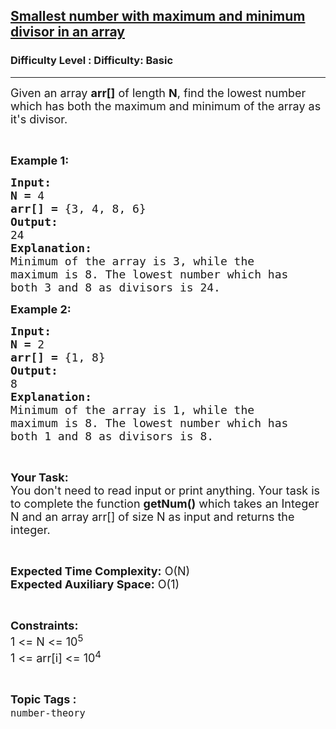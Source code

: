 <h2><a href="https://www.geeksforgeeks.org/problems/weak-maths0559/1?page=29&difficulty=Basic&status=unsolved,attempted&sortBy=accuracy">Smallest number with maximum and minimum divisor in an array</a></h2><h3>Difficulty Level : Difficulty: Basic</h3><hr><div class="problems_problem_content__Xm_eO"><p><span style="font-size:18px">Given an array <strong>arr[]</strong> of length <strong>N</strong>, find the lowest number which has both the maximum and minimum of the array as it's divisor.</span></p>

<p>&nbsp;</p>

<p><span style="font-size:18px"><strong>Example 1:</strong></span></p>

<pre><span style="font-size:18px"><strong>Input:</strong></span>
<span style="font-size:18px"><strong>N = </strong>4</span>
<span style="font-size:18px"><strong>arr[] = </strong>{3, 4, 8, 6}</span>
<span style="font-size:18px"><strong>Output:</strong></span>
<span style="font-size:18px">24</span>
<span style="font-size:18px"><strong>Explanation:</strong></span>
<span style="font-size:18px">Minimum of the array is 3, while the
maximum is 8. The lowest number which has
both 3 and 8 as divisors is 24.</span></pre>

<p><span style="font-size:18px"><strong>Example 2:</strong></span></p>

<pre><span style="font-size:18px"><strong>Input:</strong></span>
<span style="font-size:18px"><strong>N = </strong>2</span>
<span style="font-size:18px"><strong>arr[] = </strong>{1, 8}</span>
<span style="font-size:18px"><strong>Output:</strong></span>
<span style="font-size:18px">8</span>
<span style="font-size:18px"><strong>Explanation:</strong></span>
<span style="font-size:18px">Minimum of the array is 1, while the
maximum is 8. The lowest number which has
both 1 and 8 as divisors is 8.</span></pre>

<p>&nbsp;</p>

<p><span style="font-size:18px"><strong>Your Task:</strong><br>
You don't need to read input or print anything. Your task is to complete the function <strong>getNum()</strong> which takes an Integer N and an array arr[] of size N as input and returns the integer.</span></p>

<p>&nbsp;</p>

<p><span style="font-size:18px"><strong>Expected Time Complexity:</strong> O(N)<br>
<strong>Expected Auxiliary Space:</strong> O(1)</span></p>

<p>&nbsp;</p>

<p><span style="font-size:18px"><strong>Constraints:</strong></span><br>
<span style="font-size:18px">1 &lt;= N &lt;= 10<sup>5</sup><br>
1 &lt;= arr[i] &lt;= 10<sup>4</sup></span></p>
</div><br><p><span style=font-size:18px><strong>Topic Tags : </strong><br><code>number-theory</code>&nbsp;
